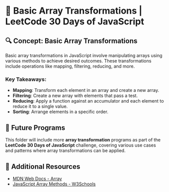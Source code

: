 # 🚀 Basic Array Transformations | LeetCode 30 Days of JavaScript

## 🔍 Concept: Basic Array Transformations  
Basic array transformations in JavaScript involve manipulating arrays using various methods to achieve desired outcomes. These transformations include operations like mapping, filtering, reducing, and more.

### Key Takeaways:
- **Mapping**: Transform each element in an array and create a new array.
- **Filtering**: Create a new array with elements that pass a test.
- **Reducing**: Apply a function against an accumulator and each element to reduce it to a single value.
- **Sorting**: Arrange elements in a specific order.

## 📂 Future Programs  
This folder will include more **array transformation** programs as part of the **LeetCode 30 Days of JavaScript** challenge, covering various use cases and patterns where array transformations can be applied.

## 📖 Additional Resources
- [MDN Web Docs - Array](https://developer.mozilla.org/en-US/docs/Web/JavaScript/Reference/Global_Objects/Array)
- [JavaScript Array Methods - W3Schools](https://www.w3schools.com/js/js_array_methods.asp)